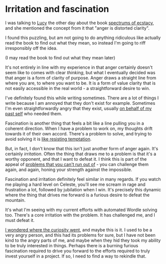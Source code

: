 # Irritation and fascination

I was talking to [Lucy](https://twitter.com/drossbucket) the other day about the book [spectrums of ecstacy](https://vajrayananow.com/spectrum-of-ecstasy),
and she mentioned the concept from it that "anger is distorted clarity".

I found this puzzling, but am not going to do anything ridiculous like actually read the book to find out what they mean, so instead I'm going to riff irresponsibly off the idea.

(I may read the book to find out what they mean later)

It's not entirely in line with my experience in that anger certainly doesn't seem like to comes with clear *thinking*, but what I eventually decided was that anger is a form of clarity of purpose. Anger draws a straight line from where you are, to where you want to be. It is a form of value clarity that is not easily accessible in the real world - a straightforward desire to win.

I've definitely found this while writing sometimes. There are a lot of things I write because I am annoyed that they don't exist for example. Sometimes I'm even straightforwardly angry that they exist, usually [on behalf of my past self](https://notebook.drmaciver.com/posts/2022-01-13-04:16.html) who needed them.

Fascination is another thing that feels a bit like a line pulling you in a coherent direction. When I have a problem to work on, my thoughts drift towards it of their own accord. There's a problem to solve, and trying to avoid solving it is [like resisting temptation](https://notebook.drmaciver.com/posts/2022-01-25-07:18.html).

But, in fact, I don't know that this isn't just another form of anger again. It's certainly *irritation*. Often the thing that draws me to a problem is that it's a worthy opponent, and that I want to defeat it. I think this is part of the appeal of [problems that you can't run out of](https://notebook.drmaciver.com/posts/2022-01-21-16:38.html) - you can challenge them again, and again, honing your strength against the impossible.

Fascination and irritation definitely feel similar in many regards. If you watch me playing a hard level on Celeste, you'll see me scream in rage and frustration a lot, followed by jubilation when I win.
It's precisely this dynamic where the thing that drives me forward is a furious desire to defeat the mountain.

It's what I'm seeing with my current efforts with automated Wordle solving too. There's a core irritation with the problem. It has challenged me, and I must defeat it.

[I wondered where the curiosity went](https://notebook.drmaciver.com/posts/2022-01-03-14:16.html), and maybe this is it. I used to be a very angry person, and this had its problems for sure, but I have not been kind to the angry parts of me, and maybe when they hid they took my ability to be truly interested in things. Perhaps there is a burning furious fascination required to drive you forward to the efforts required to truly invest yourself in a project. If so, I need to find a way to rekindle that.
